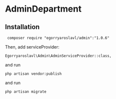 # AdminDepartment

 Installation
 -------
```
 composer require "egorryaroslavl/admin":"1.0.6" 
```
Then, add serviceProvider:

```
Egorryaroslavl\Admin\AdminServiceProvider::class,
```

and run
```
php artisan vendor:publish 
```
and  run
```
php artisan migrate
```